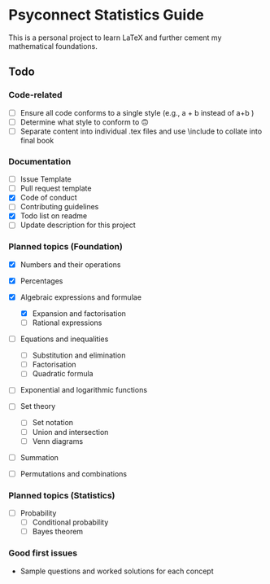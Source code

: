 # Psyconnect Statistics Guide

This is a personal project to learn LaTeX and further cement my mathematical foundations.

## Todo

### Code-related
- [ ] Ensure all code conforms to a single style (e.g., a + b instead of a+b )
- [ ] Determine what style to conform to 🙃
- [ ] Separate content into individual .tex files and use \include to collate into final book

### Documentation 
- [ ] Issue Template  
- [ ] Pull request template  
- [x] Code of conduct  
- [ ] Contributing guidelines
- [x] Todo list on readme
- [ ] Update description for this project

### Planned topics (Foundation)
- [x] Numbers and their operations  
- [x] Percentages  
- [x] Algebraic expressions and formulae  
    - [x] Expansion and factorisation  
    - [ ] Rational expressions  
- [ ] Equations and inequalities  
    - [ ] Substitution and elimination  
    - [ ] Factorisation  
    - [ ] Quadratic formula  
- [ ] Exponential and logarithmic functions
- [ ] Set theory  
    - [ ] Set notation  
    - [ ] Union and intersection
    - [ ] Venn diagrams
- [ ] Summation 
- [ ] Permutations and combinations


### Planned topics (Statistics)
- [ ] Probability
    - [ ] Conditional probability
    - [ ] Bayes theorem

### Good first issues
- Sample questions and worked solutions for each concept
